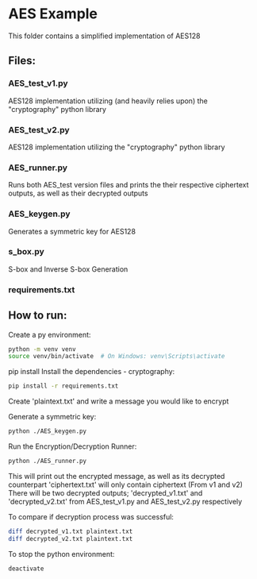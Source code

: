 # AES Example
This folder contains a simplified implementation of AES128

## Files:
### AES_test_v1.py 
AES128 implementation utilizing (and heavily relies upon) the "cryptography" python library
### AES_test_v2.py
AES128 implementation utilizing the "cryptography" python library
### AES_runner.py
Runs both AES_test version files and prints the their respective ciphertext outputs, as well as their decrypted outputs 
### AES_keygen.py
Generates a symmetric key for AES128
### s_box.py
S-box and Inverse S-box Generation
### requirements.txt

## How to run:
Create a py environment:
```bash
python -m venv venv
source venv/bin/activate  # On Windows: venv\Scripts\activate
```

pip install 
Install the dependencies - cryptography: 
```bash
pip install -r requirements.txt
```

Create 'plaintext.txt' and write a message you would like to encrypt

Generate a symmetric key:
```bash
python ./AES_keygen.py
```

Run the Encryption/Decryption Runner:
```bash
python ./AES_runner.py
```

This will print out the encrypted message, as well as its decrypted counterpart
'ciphertext.txt' will only contain ciphertext (From v1 and v2)
There will be two decrypted outputs; 'decrypted_v1.txt' and 'decrypted_v2.txt' from AES_test_v1.py and AES_test_v2.py respectively

To compare if decryption process was successful:
```bash
diff decrypted_v1.txt plaintext.txt
diff decrypted_v2.txt plaintext.txt
```

To stop the python environment:
```bash
deactivate
```